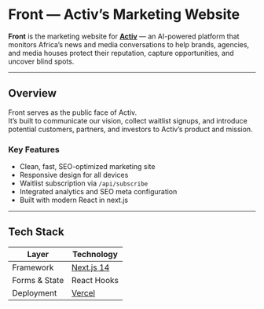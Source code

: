 # Front — Activ’s Marketing Website

**Front** is the marketing website for [**Activ**](https://activ.africa) — an AI-powered platform that monitors Africa’s news and media conversations to help brands, agencies, and media houses protect their reputation, capture opportunities, and uncover blind spots.

---

## Overview

Front serves as the public face of Activ.  
It’s built to communicate our vision, collect waitlist signups, and introduce potential customers, partners, and investors to Activ’s product and mission.

### Key Features
- Clean, fast, SEO-optimized marketing site  
- Responsive design for all devices  
- Waitlist subscription via `/api/subscribe`  
- Integrated analytics and SEO meta configuration  
- Built with modern React in next.js

---

## Tech Stack

| Layer | Technology |
|-------|-------------|
| Framework | [Next.js 14](https://nextjs.org/) |
| Forms & State | React Hooks |
| Deployment | [Vercel](https://vercel.com/) |